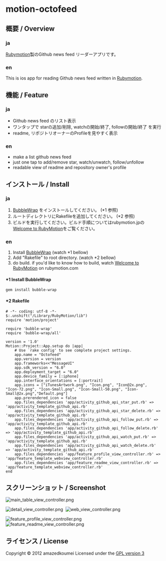 motion-octofeed
===============

概要 / Overview
----------
### ja
[Rubymotion](http://www.rubymotion.com/)製のGithub news feed リーダーアプリです。

### en
This is ios app for reading Github news feed written in [Rubymotion](http://www.rubymotion.com/).


機能 / Feature
----------
### ja
- Github news feed のリスト表示
- ワンタップで starの追加/削除, watchの開始/終了, followの開始/終了 を実行
- readme, リポジトリオーナーのProfileを見やすく表示

### en
- make a list github news feed
- just one tap to add/remove star, watch/unwatch, follow/unfollow
- readable view of readme and repository owner's profile



インストール / Install
----------
### ja
1. [BubbleWrap](https://github.com/rubymotion/BubbleWrap) をインストールしてください。 (*1 参照)
2. ルートディレクトリにRakefileを追加してください。 (*2 参照)
3. ビルドを実行してください。ビルド手順についてはrubymotion.jpの[Welcome to RubyMotion](http://rubymotion.jp/RubyMotionDocumentation/guides/getting-started/index.html)をご覧ください。

    
### en
1. Install [BubbleWrap](https://github.com/rubymotion/BubbleWrap) (watch *1 bellow)
2. Add "Rakefile" to root directory. (watch *2 bellow)
3. do build. if you'd like to know how to build, watch [Welcome to RubyMotion](http://www.rubymotion.com/developer-center/guides/getting-started/) on rubymotion.com


#### *1 Install BubbleWrap
    gem install bubble-wrap


#### *2 Rakefile
	# -*- coding: utf-8 -*-
	$:.unshift("/Library/RubyMotion/lib")
	require 'motion/project'

	require 'bubble-wrap'
	require 'bubble-wrap/all'

	version = '1.0'
	Motion::Project::App.setup do |app|
  		# Use `rake config' to see complete project settings.
  		app.name = "Octofeed"
  		app.version = version
  		app.frameworks<<"MessageUI"
  		app.sdk_version = "6.0"
  		app.deployment_target = "6.0"
  		app.device_family = [:iphone]
  		app.interface_orientations = [:portrait]
  		app.icons = ["iTunesArtwork.png", "Icon.png", "Icon@2x.png", "Icon-72.png", "Icon-Small.png", "Icon-Small-50.png", "Icon-Small@2x.png","Default.png"]
  		app.prerendered_icon = false
  		app.files_dependencies 'app/activity_github_api_star_put.rb' => 'app/activity_template_github_api.rb'
  		app.files_dependencies 'app/activity_github_api_star_delete.rb' => 'app/activity_template_github_api.rb'
  		app.files_dependencies 'app/activity_github_api_follow_put.rb' => 'app/activity_template_github_api.rb'
  		app.files_dependencies 'app/activity_github_api_follow_delete.rb' => 'app/activity_template_github_api.rb'
  		app.files_dependencies 'app/activity_github_api_watch_put.rb' => 'app/activity_template_github_api.rb'
		app.files_dependencies 'app/activity_github_api_watch_delete.rb' => 'app/activity_template_github_api.rb'
		app.files_dependencies 'app/feature_profile_view_controller.rb' => 'app/feature_template_webview_controller.rb'
		app.files_dependencies 'app/feature_readme_view_controller.rb' => 'app/feature_template_webview_controller.rb'
	end
 

スクリーンショット / Screenshot
----------
![main_table_view_controller.png](http://amazedkoumei.github.com/motion-octofeed/screenshot/main_table_view_controller.png "main_table_view_controller.png")

![detail_view_controller.png](http://amazedkoumei.github.com/motion-octofeed/screenshot/detail_view_controller.png "detail_view_controller")
&nbsp;![web_view_controller.png](http://amazedkoumei.github.com/motion-octofeed/screenshot/web_view_controller.png "web_view_controller")

![feature_profile_view_controller.png](http://amazedkoumei.github.com/motion-octofeed/screenshot/feature_profile_view_controller.png "feature_profile_view_controller")
&nbsp;![feature_readme_view_controller.png](http://amazedkoumei.github.com/motion-octofeed/screenshot/feature_readme_view_controler.png "feature_readme_view_controller")


ライセンス / License
----------
Copyright &copy; 2012 amazedkoumei
Licensed under the [GPL version 3][gpl]
 
[gpl]: http://opensource.org/licenses/gpl-3.0.html